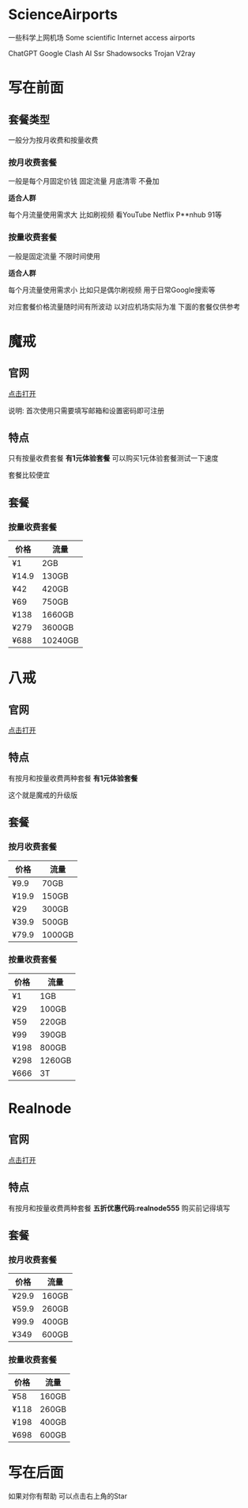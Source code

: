 # ScienceAirports
一些科学上网机场 Some scientific Internet access airports

ChatGPT Google Clash AI Ssr Shadowsocks Trojan V2ray 







# 写在前面

## 套餐类型

一般分为按月收费和按量收费



### 按月收费套餐

一般是每个月固定价钱 固定流量 月底清零 不叠加

**适合人群**

每个月流量使用需求大 比如刷视频 看YouTube Netflix P**nhub 91等



### 按量收费套餐

一般是固定流量 不限时间使用

**适合人群**

每个月流量使用需求小 比如只是偶尔刷视频 用于日常Google搜索等



对应套餐价格流量随时间有所波动 以对应机场实际为准 下面的套餐仅供参考





# 魔戒

## 官网

[点击打开](https://mojie.app/register?aff=PRSmWQtf)

说明: 首次使用只需要填写邮箱和设置密码即可注册



## 特点

只有按量收费套餐 **有1元体验套餐** 可以购买1元体验套餐测试一下速度

套餐比较便宜 



## 套餐



### 按量收费套餐

| 价格  | 流量    |
| ----- | ------- |
| ¥1    | 2GB     |
| ¥14.9 | 130GB   |
| ¥42   | 420GB   |
| ¥69   | 750GB   |
| ¥138  | 1660GB  |
| ¥279  | 3600GB  |
| ¥688  | 10240GB |





# 八戒

## 官网

[点击打开](https://www.bajie.wiki/#/register?code=ThXVwpLh)





## 特点

有按月和按量收费两种套餐 **有1元体验套餐**

这个就是魔戒的升级版





## 套餐



### 按月收费套餐

| 价格  | 流量   |
| ----- | ------ |
| ¥9.9  | 70GB   |
| ¥19.9 | 150GB  |
| ¥29   | 300GB  |
| ¥39.9 | 500GB  |
| ¥79.9 | 1000GB |



### 按量收费套餐

| 价格 | 流量   |
| ---- | ------ |
| ¥1   | 1GB    |
| ¥29  | 100GB  |
| ¥59  | 220GB  |
| ¥99  | 390GB  |
| ¥198 | 800GB  |
| ¥298 | 1260GB |
| ¥666 | 3T     |





# Realnode

## 官网

[点击打开](https://m.realnode.app/#/register?code=XWMwfPoj)





## 特点

有按月和按量收费两种套餐 **五折优惠代码:realnode555** 购买前记得填写





## 套餐



### 按月收费套餐

| 价格  | 流量  |
| ----- | ----- |
| ¥29.9 | 160GB |
| ¥59.9 | 260GB |
| ¥99.9 | 400GB |
| ¥349  | 600GB |



### 按量收费套餐

| 价格 | 流量  |
| ---- | ----- |
| ¥58  | 160GB |
| ¥118 | 260GB |
| ¥198 | 400GB |
| ¥698 | 600GB |





# 写在后面

如果对你有帮助 可以点击右上角的Star
